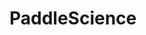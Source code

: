# PaddleScience
<style>
    .avatar {
        height: 64px;
        width: 64px;
        border: 2px solid rgba(128, 128, 128, 0.308);
        border-radius: 50%;
    }

    .avatar:hover {
        box-shadow: 0 8px 16px 0 rgba(0, 0, 0, 0.4);
        transition: 0.4s;
        transform:translateY(-10px);
    }
</style>
<div id="arxiv-papers"></div>